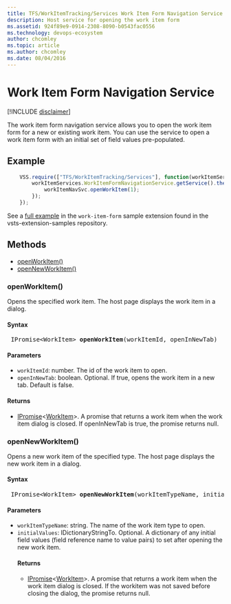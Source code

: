 ```yaml
---
title: TFS/WorkItemTracking/Services Work Item Form Navigation Service API | Extensions for Azure DevOps Services
description: Host service for opening the work item form
ms.assetid: 924f89e9-0914-2308-8090-b0543fac0556
ms.technology: devops-ecosystem
author: chcomley
ms.topic: article
ms.author: chcomley
ms.date: 08/04/2016
---
```


# Work Item Form Navigation Service

[!INCLUDE [disclaimer](../../../_data/disclaimer.md)]

The work item form navigation service allows you to open the work item form for a new or existing work item. You can use the service to open a work item form with an initial set of field values pre-populated.

## Example

```js
    VSS.require(["TFS/WorkItemTracking/Services"], function(workItemServices) {
        workItemServices.WorkItemFormNavigationService.getService().then(function (workItemNavSvc) {
            workItemNavSvc.openWorkItem(1);
        });
    });
```

See a [full example](https://github.com/Microsoft/vsts-extension-samples/blob/master/work-item-form/workItemService.html) in the `work-item-form` sample extension found in the vsts-extension-samples repository.

## Methods

* [openWorkItem()](#method_openWorkItem)
* [openNewWorkItem()](#method_openNewWorkItem)

<a name="method_openWorkItem"></a>
### openWorkItem()

Opens the specified work item. The host page displays the work item in a dialog.

#### Syntax
<pre class='syntax'>
 IPromise&lt;WorkItem&gt; <b>openWorkItem</b>(workItemId, openInNewTab)
</pre>

#### Parameters

* `workItemId`: number. The id of the work item to open.
* `openInNewTab`: boolean. Optional. If true, opens the work item in a new tab. Default is false.

#### Returns

* [IPromise](../../../VSS/References/VSS_WebPlatform_Interfaces/IPromise.md)&lt;[WorkItem](../Contracts/WorkItem.md)&gt;. A promise that returns a work item when the work item dialog is closed. If openInNewTab is true, the promise returns null.

<a name="method_openNewWorkItem"></a>
### openNewWorkItem()

Opens a new work item of the specified type. The host page displays the new work item in a dialog.

#### Syntax
<pre class='syntax'>
 IPromise&lt;WorkItem&gt; <b>openNewWorkItem</b>(workItemTypeName, initialValues)
</pre>

#### Parameters

* `workItemTypeName`: string. The name of the work item type to open.
* `initialValues`: IDictionaryStringTo<Object>. Optional. A dictionary of any initial field values (field reference name to value pairs) to set after opening the new work item.

#### Returns

* [IPromise](../../../VSS/References/VSS_WebPlatform_Interfaces/IPromise.md)&lt;[WorkItem](../Contracts/WorkItem.md)&gt;. A promise that returns a work item when the work item dialog is closed. If the workitem was not saved before closing the dialog, the promise  returns null.
